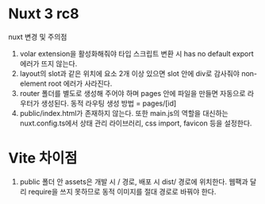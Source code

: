 # Nuxt 3 rc8

nuxt 변경 및 주의점

1. volar extension을 활성화해줘야 타입 스크립트 변환 시 has no default export 에러가 뜨지 않는다.
2. layout의 slot과 같은 위치에 요소 2개 이상 있으면 slot 안에 div로 감사줘야 non-element root 에러가 사라진다.
3. router 폴더를 별도로 생성해 주어야 하며 pages 안에 파일을 만들면 자동으로 라우터가 생성된다. 동적 라우팅 생성 방법 = pages/[id]
4. public/index.html가 존재하지 않는다. 또한 main.js의 역할을 대신하는 nuxt.config.ts에서 상태 관리 라이브러리, css import, favicon 등을 설정한다.

# Vite 차이점
1. public 폴더 안 assets은 개발 시 / 경로, 배포 시 dist/ 경로에 위치한다. 웹팩과 달리 require을 쓰지 못하므로 동적 이미지를 절대 경로로 바꿔야 한다.